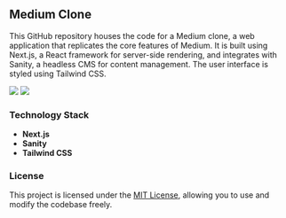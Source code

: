 ## Medium Clone

This GitHub repository houses the code for a Medium clone, a web application that replicates the core features of Medium. It is built using Next.js, a React framework for server-side rendering, and integrates with Sanity, a headless CMS for content management. The user interface is styled using Tailwind CSS.

<img src='screenshot.png' />
<img src='screenshot-2.png' />

### Technology Stack

- **Next.js**
- **Sanity**
- **Tailwind CSS**

### License

This project is licensed under the [MIT License](LICENSE), allowing you to use and modify the codebase freely.
